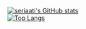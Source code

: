 [![seriaati's GitHub stats](https://github-readme-stats.vercel.app/api?username=seriaati&theme=dark)](https://github.com/anuraghazra/github-readme-stats)  
[![Top Langs](https://github-readme-stats.vercel.app/api/top-langs/?username=seriaati&layout=compact&theme=dark)](https://github.com/anuraghazra/github-readme-stats)
